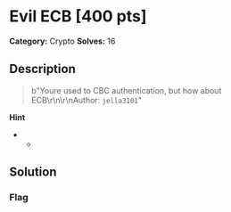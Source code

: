 # Evil ECB [400 pts]

**Category:** Crypto
**Solves:** 16

## Description
>b"Youre used to CBC authentication, but how about ECB\r\n\r\nAuthor: `jella3101`"

**Hint**
* -

## Solution

### Flag


